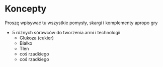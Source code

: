 # Koncepty
Proszę wpisywać tu wszystkie pomysły, skargi i komplementy apropo gry 

- 5 różnych sórowców do tworzenia armi i technologii
  + Glukoza (cukier)
  + Białko
  + Tlen
  + coś rzadkiego
  + coś rzadkiego
